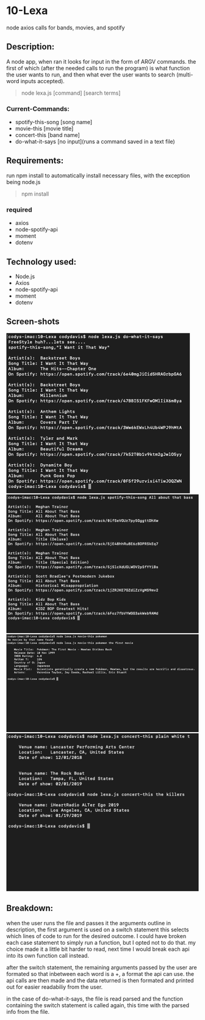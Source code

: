 # 10-Lexa
node axios calls for bands, movies, and spotify

## Description:
A node app, when ran it looks for input in the form of ARGV commands. the first of which (after the needed calls to run the program)
is what function the user wants to run, and then what ever the user wants to search (multi-word inputs accepted).

> node lexa.js [command] [search terms]

### Current-Commands:
* spotify-this-song [song name]
* movie-this [movie title]
* concert-this [band name]
* do-what-it-says [no input](runs a command saved in a text file)

## Requirements:
run npm install to automatically install necessary files, with the exception being node.js
>npm install
### required
* axios
* node-spotify-api
* moment
* dotenv

## Technology used:
* Node.js
* Axios
* node-spotify-api
* moment
* dotenv

## Screen-shots
![screenshot](https://github.com/CodyRDavis/10-Lexa/blob/master/images/Screen%20Shot%202018-11-20%20at%207.43.13%20PM.png?raw=true)
![screenshot](https://github.com/CodyRDavis/10-Lexa/blob/master/images/Screen%20Shot%202018-11-20%20at%207.43.45%20PM.png?raw=true)
![screenshot](https://github.com/CodyRDavis/10-Lexa/blob/master/images/Screen%20Shot%202018-11-20%20at%207.45.10%20PM.png?raw=true)
![screenshot](https://github.com/CodyRDavis/10-Lexa/blob/master/images/Screen%20Shot%202018-11-20%20at%207.47.17%20PM.png?raw=true)


## Breakdown:
when the user runs the file and passes it the arguments outline in description, the first argument is used on a switch statement
this selects which lines of code to run for the desired outcome. I could have broken each case statement to simply run a function, but I opted not to do that.
my choice made it a little bit harder to read, next time I would break each api into its own function call instead.

after the switch statement, the remaining arguments passed by the user are formated so that inbetween each word is a +, a format the api can use.
the api calls are then made and the data returned is then formated and printed out for easier readabiliy from the user.

in the case of do-what-it-says, the file is read parsed and the function containing the switch statement is called again, this time with the parsed info from the file.
